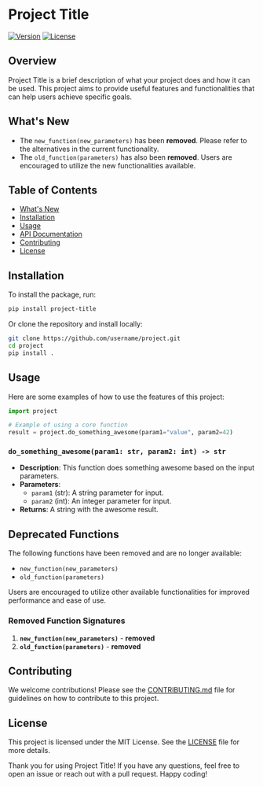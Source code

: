 # Project Title

[![Version](https://img.shields.io/badge/version-1.0.0-brightgreen.svg)](https://github.com/username/project/releases)
[![License](https://img.shields.io/badge/license-MIT-blue.svg)](LICENSE)

## Overview

Project Title is a brief description of what your project does and how it can be used. This project aims to provide useful features and functionalities that can help users achieve specific goals.

## What's New

- The `new_function(new_parameters)` has been **removed**. Please refer to the alternatives in the current functionality.
- The `old_function(parameters)` has also been **removed**. Users are encouraged to utilize the new functionalities available.

## Table of Contents

- [What's New](#whats-new)
- [Installation](#installation)
- [Usage](#usage)
- [API Documentation](#api-documentation)
- [Contributing](#contributing)
- [License](#license)

## Installation

To install the package, run:

```bash
pip install project-title
```

Or clone the repository and install locally:

```bash
git clone https://github.com/username/project.git
cd project
pip install .
```

## Usage

Here are some examples of how to use the features of this project:

```python
import project

# Example of using a core function
result = project.do_something_awesome(param1="value", param2=42)
```

### `do_something_awesome(param1: str, param2: int) -> str`

- **Description**: This function does something awesome based on the input parameters.
- **Parameters**:
  - `param1` (str): A string parameter for input.
  - `param2` (int): An integer parameter for input.
- **Returns**: A string with the awesome result.

## Deprecated Functions

The following functions have been removed and are no longer available:

- `new_function(new_parameters)`
- `old_function(parameters)`

Users are encouraged to utilize other available functionalities for improved performance and ease of use.

### Removed Function Signatures

1. **`new_function(new_parameters)`** - **removed**
2. **`old_function(parameters)`** - **removed**

## Contributing

We welcome contributions! Please see the [CONTRIBUTING.md](CONTRIBUTING.md) file for guidelines on how to contribute to this project.

## License

This project is licensed under the MIT License. See the [LICENSE](LICENSE) file for more details.

Thank you for using Project Title! If you have any questions, feel free to open an issue or reach out with a pull request. Happy coding!